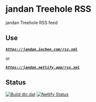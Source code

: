 # jandan Treehole RSS
jandan Treehole RSS feed

## Use
[***`https://jandan.iochen.com/rss.xml`***](https://jandan.iochen.com/rss.xml)     

or  

[***`https://jandan.netlify.app/rss.xml`***](https://jandan.netlify.app/rss.xml)  


## Status
[![Build dlc.dat](https://github.com/iochen/jandanTreeholeRSS/workflows/Build%20dlc.dat/badge.svg)](https://github.com/iochen/jandanTreeholeRSS/actions)
[![Netlify Status](https://api.netlify.com/api/v1/badges/3cfcf441-7f36-457f-a5e1-294bdb876730/deploy-status)](https://app.netlify.com/sites/jandan/deploys)
